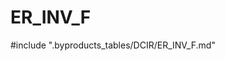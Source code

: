 # ER_INV_F

<!-- ATTENTION : Ne pas supprimer ou modifier la ligne ci-dessous -->
#include ".byproducts_tables/DCIR/ER_INV_F.md"
<!-- ATTENTION : Ne pas supprimer ou modifier la ligne ci-dessus -->
